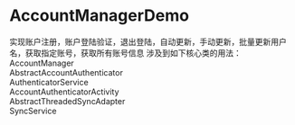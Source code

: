 # AccountManagerDemo
实现账户注册，账户登陆验证，退出登陆，自动更新，手动更新，批量更新用户名，获取指定账号，获取所有账号信息
涉及到如下核心类的用法：<br> 
AccountManager<br> 
AbstractAccountAuthenticator<br> 
AuthenticatorService<br> 
AccountAuthenticatorActivity<br> 
AbstractThreadedSyncAdapter<br> 
SyncService<br>

